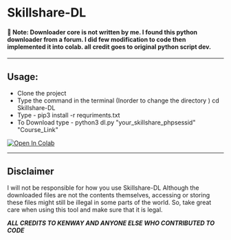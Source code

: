 ﻿# Skillshare-DL

<h4>📝 Note: Downloader core is not written by me. I found this python downloader from a forum. I did few modification to code then implemented it into colab. all credit goes to original python script dev.</h4>

<hr>

## Usage:
- Clone the project
- Type the command in the terminal (Inorder to change the directory ) cd Skillshare-DL
- Type - pip3 install -r requriments.txt
- To Download type - python3 dl.py "your_skillshare_phpsessid" "Course_Link"

<a href="https://colab.research.google.com/github/nhshofficial/Skillshare-DL/blob/master/Skillshare_DL_%5BKENWAY%5D.ipynb" target="_blank"><img src="https://colab.research.google.com/assets/colab-badge.svg" alt="Open In Colab"/></a>

<hr>

## Disclaimer

I will not be responsible for how you use Skillshare-DL
Although the downloaded files are not the contents themselves, accessing or storing these files might still be illegal in some parts of the world. So, take great care when using this tool and make sure that it is legal.

*******ALL CREDITS TO KENWAY AND ANYONE ELSE WHO CONTRIBUTED TO CODE*******
